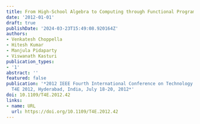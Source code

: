 ```yaml
---
title: From High-School Algebra to Computing through Functional Programming
date: '2012-01-01'
draft: true
publishDate: '2024-03-23T15:49:08.920164Z'
authors:
- Venkatesh Choppella
- Hitesh Kumar
- Manjula Pidaparty
- Viswanath Kasturi
publication_types:
- '1'
abstract: ''
featured: false
publication: '*2012 IEEE Fourth International Conference on Technology for Education,
  T4E 2012, Hyderabad, India, July 18-20, 2012*'
doi: 10.1109/T4E.2012.42
links:
- name: URL
  url: https://doi.org/10.1109/T4E.2012.42
---
```


